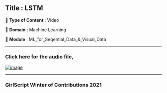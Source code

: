 ## Title : LSTM
🔴 **Type of Content** : Video

🔴 **Domain** : Machine Learning

🔴 **Module** : ML_for_Seqential_Data_&_Visual_Data

*********************************************************************

### Click here for the audio file,

[![image](https://user-images.githubusercontent.com/79050917/140694423-548d50a2-916a-4ab7-8223-0ff5ae835928.png)
](https://drive.google.com/file/d/1nrzy9Qd7jPTdZUS_rUoCyKk5MLLRXr4V/view?usp=sharing)
*********************************************************************

### GirlScript Winter of Contributions 2021
